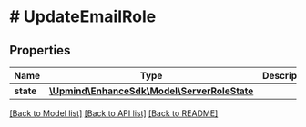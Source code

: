 # # UpdateEmailRole

## Properties

Name | Type | Description | Notes
------------ | ------------- | ------------- | -------------
**state** | [**\Upmind\EnhanceSdk\Model\ServerRoleState**](ServerRoleState.md) |  | [optional]

[[Back to Model list]](../../README.md#models) [[Back to API list]](../../README.md#endpoints) [[Back to README]](../../README.md)
